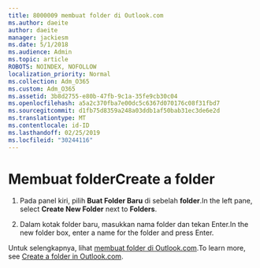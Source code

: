 ```yaml
---
title: 8000009 membuat folder di Outlook.com
ms.author: daeite
author: daeite
manager: jackiesm
ms.date: 5/1/2018
ms.audience: Admin
ms.topic: article
ROBOTS: NOINDEX, NOFOLLOW
localization_priority: Normal
ms.collection: Adm_O365
ms.custom: Adm_O365
ms.assetid: 3b8d2755-e80b-47fb-9c1a-35fe9cb30c04
ms.openlocfilehash: a5a2c370fba7e00dc5c6367d070176c08f31fbd7
ms.sourcegitcommit: d1fb75d8359a248a03ddb1af50bab31ec3de6e2d
ms.translationtype: MT
ms.contentlocale: id-ID
ms.lasthandoff: 02/25/2019
ms.locfileid: "30244116"
---
```

# <a name="create-a-folder"></a><span data-ttu-id="b7b76-102">Membuat folder</span><span class="sxs-lookup"><span data-stu-id="b7b76-102">Create a folder</span></span>

1. <span data-ttu-id="b7b76-103">Pada panel kiri, pilih **Buat Folder Baru** di sebelah **folder**.</span><span class="sxs-lookup"><span data-stu-id="b7b76-103">In the left pane, select **Create New Folder** next to **Folders**.</span></span> 
    
2. <span data-ttu-id="b7b76-104">Dalam kotak folder baru, masukkan nama folder dan tekan Enter.</span><span class="sxs-lookup"><span data-stu-id="b7b76-104">In the new folder box, enter a name for the folder and press Enter.</span></span>
    
<span data-ttu-id="b7b76-105">Untuk selengkapnya, lihat [membuat folder di Outlook.com](https://go.microsoft.com/fwlink/p/?linkid=873114).</span><span class="sxs-lookup"><span data-stu-id="b7b76-105">To learn more, see [Create a folder in Outlook.com](https://go.microsoft.com/fwlink/p/?linkid=873114).</span></span>
  

